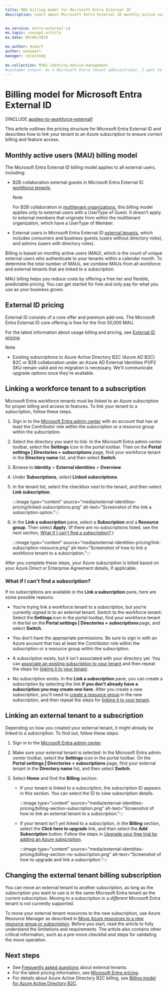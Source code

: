 ```yaml
---
title: MAU billing model for Microsoft Entra External ID
description: Learn about Microsoft Entra External ID monthly active users (MAU) billing model for guest user collaboration (B2B) in Microsoft Entra External ID. Learn how to link your Microsoft Entra tenant to an Azure subscription.

 
ms.service: entra-external-id
ms.topic: concept-article
ms.date: 09/06/2024

ms.author: mimart
author: msmimart
manager: celestedg
 
ms.collection: M365-identity-device-management
#customer intent: As a Microsoft Entra tenant administrator, I want to link my tenant to an Azure subscription, so that I can take advantage of the monthly active users (MAU) billing model and activate MAU billing for guest user collaboration.
---
```


# Billing model for Microsoft Entra External ID

[!INCLUDE [applies-to-workforce-external](./includes/applies-to-workforce-external.md)]

This article outlines the pricing structure for Microsoft Entra External ID and describes how to link your tenant to an Azure subscription to ensure correct billing and feature access.

## Monthly active users (MAU) billing model

The Microsoft Entra External ID billing model applies to all external users, including:

- B2B collaboration external guests in Microsoft Entra External ID [workforce tenants](tenant-configurations.md#workforce-tenants).

   > [!NOTE]
   > For B2B collaboration in [multitenant organizations](~/identity/multi-tenant-organizations/multi-tenant-organization-overview.md#who-are-multitenant-organization-member-users), this billing model applies only to external users with a UserType of Guest. It doesn’t apply to external members that originate from within the multitenant organization, which have a UserType of Member.

- External users in Microsoft Entra External ID [external tenants](tenant-configurations.md#external-tenants), which includes consumers and business guests (users without directory roles), and admins (users with directory roles).

Billing is based on monthly active users (MAU), which is the count of unique external users who authenticate to your tenants within a calendar month. To determine the total number of MAUs, we combine MAUs from all workforce and external tenants that are linked to a subscription.

MAU billing helps you reduce costs by offering a free tier and flexible, predictable pricing. You can get started for free and only pay for what you use as your business grows.

## External ID pricing

External ID consists of a core offer and premium add-ons. The Microsoft Entra External ID core offering is free for the first 50,000 MAU.

For the latest information about usage billing and pricing, see [External ID pricing](https://aka.ms/ExternalIDPricing).

> [!NOTE]
>
>- Existing subscriptions to Azure Active Directory B2C (Azure AD B2C) B2C or B2B collaboration under an Azure AD External Identities P1/P2 SKU remain valid and no migration is necessary. We'll communicate upgrade options once they're available.

<a name='link-your-azure-ad-tenant-to-a-subscription'></a>

## Linking a workforce tenant to a subscription

Microsoft Entra workforce tenants must be linked to an Azure subscription for proper billing and access to features. To link your tenant to a subscription, follow these steps.

1. Sign in to the [Microsoft Entra admin center](https://entra.microsoft.com/) with an account that has at least the Contributor role within the subscription or a resource group within the subscription.

2. Select the directory you want to link: In the Microsoft Entra admin center toolbar, select the **Settings** icon in the portal toolbar. Then on the **Portal settings | Directories + subscriptions** page, find your workforce tenant in the **Directory name** list, and then select **Switch**.

3. Browse to **Identity** > **External identities** > **Overview**.

5. Under **Subscriptions**, select **Linked subscriptions**.

6. In the tenant list, select the checkbox next to the tenant, and then select **Link subscription**.

    :::image type="content" source="media/external-identities-pricing/linked-subscriptions.png" alt-text="Screenshot of the link a subscription option.":::

7. In the **Link a subscription** pane, select a **Subscription** and a **Resource group**. Then select **Apply**. (If there are no subscriptions listed, see the next section, [What if I can't find a subscription?](#what-if-i-cant-find-a-subscription).)

    :::image type="content" source="media/external-identities-pricing/link-subscription-resource.png" alt-text="Screenshot of how to link a workforce tenant to a subscription.":::

After you complete these steps, your Azure subscription is billed based on your Azure Direct or Enterprise Agreement details, if applicable.

### What if I can't find a subscription?

If no subscriptions are available in the **Link a subscription** pane, here are some possible reasons:

- You’re trying link a workforce tenant to a subscription, but you’re currently signed in to an external tenant. Switch to the workforce tenant: Select the **Settings** icon in the portal toolbar, find your workforce tenant in the list on the **Portal settings | Directories + subscriptions** page, and select **Switch**.

- You don't have the appropriate permissions. Be sure to sign in with an Azure account that has at least the Contributor role within the subscription or a resource group within the subscription.

- A subscription exists, but it isn't associated with your directory yet. You can [associate an existing subscription to your tenant](~/fundamentals/how-subscriptions-associated-directory.yml) and then repeat the steps for [linking it to your tenant](#link-your-azure-ad-tenant-to-a-subscription).

- No subscription exists. In the **Link a subscription** pane, you can create a subscription by selecting the link **if you don't already have a subscription you may create one here**. After you create a new subscription, you'll need to [create a resource group](/azure/azure-resource-manager/management/manage-resource-groups-portal) in the new subscription, and then repeat the steps for [linking it to your tenant](#link-your-azure-ad-tenant-to-a-subscription).

## Linking an external tenant to a subscription

Depending on how you created your external tenant, it might already be linked to a subscription. To find out, follow these steps:

1. Sign in to the [Microsoft Entra admin center](https://entra.microsoft.com/).

1. Make sure your external tenant is selected: In the Microsoft Entra admin center toolbar, select the **Settings** icon in the portal toolbar. On the **Portal settings | Directories + subscriptions** page, find your external tenant in the **Directory name** list, and then select **Switch**.

1. Select **Home** and find the **Billing** section:

   - If your tenant is linked to a subscription, the subscription ID appears in this section. You can select the ID to view subscription details.
   
       :::image type="content" source="media/external-identities-pricing/billing-section-subscription.png" alt-text="Screenshot of how to link an external tenant to a subscription.":::

   - If your tenant isn't yet linked to a subscription, in the **Billing** section, select the **Click here to upgrade** link, and then select the **Add Subscription** button. Follow the steps in [Upgrade your free trial by adding an Azure subscription](customers/quickstart-trial-setup.md#upgrade-your-free-trial-by-adding-an-azure-subscription).

       :::image type="content" source="media/external-identities-pricing/billing-section-no-subscription.png" alt-text="Screenshot of how to upgrade and link a subscription.":::

## Changing the external tenant billing subscription

You can move an external tenant to another subscription, as long as the subscription you want to use is in the same Microsoft Entra tenant as the current subscription. Moving to a subscription in a *different* Microsoft Entra tenant is not currently supported.

To move your external tenant resources to the new subscription, use Azure Resource Manager as described in [Move Azure resources to a new resource group or subscription](/azure/azure-resource-manager/management/move-resource-group-and-subscription). Before you start, read the article to fully understand the limitations and requirements. The article also contains other critical information, such as a pre-move checklist and steps for validating the move operation.

## Next steps

- See [Frequently asked questions](customers/faq-customers.md) about external tenants.
- For the latest pricing information, see [Microsoft Entra pricing](https://www.microsoft.com/security/business/identity-access-management/azure-ad-pricing).
- For details about Azure Active Directory B2C billing, see [Billing model for Azure Active Directory B2C](/azure/active-directory-b2c/billing).
